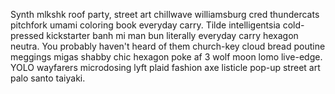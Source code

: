 Synth mlkshk roof party, street art chillwave williamsburg cred thundercats pitchfork umami coloring book everyday carry. Tilde intelligentsia cold-pressed kickstarter banh mi man bun literally everyday carry hexagon neutra. You probably haven't heard of them church-key cloud bread poutine meggings migas shabby chic hexagon poke af 3 wolf moon lomo live-edge. YOLO wayfarers microdosing lyft plaid fashion axe listicle pop-up street art palo santo taiyaki.